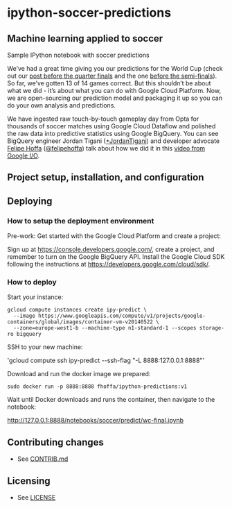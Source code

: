 ipython-soccer-predictions
==========================

## Machine learning applied to soccer

Sample IPython notebook with soccer predictions

We’ve had a great time giving you our predictions for the World Cup (check out our [post before the quarter finals](http://googlecloudplatform.blogspot.com/2014/07/google-cloud-platform-goes-8-for-8-in-soccer-predictions.html) and the one [before the semi-finals](http://googlecloudplatform.blogspot.com/2014/07/google-cloud-platform-is-11-for-12-in-World-Cup-predictions.html)). So far, we’ve gotten 13 of 14 games correct. But this shouldn’t be about what we did - it’s about what you can do with Google Cloud Platform. Now, we are open-sourcing our prediction model and packaging it up so you can do your own analysis and predictions. 

We have ingested raw touch-by-touch gameplay day from Opta for thousands of soccer matches using Google Cloud Dataflow and polished the raw data into predictive statistics using Google BigQuery. You can see BigQuery engineer Jordan Tigani ([+JordanTigani](https://plus.google.com/+JordanTigani)) and developer advocate [Felipe Hoffa](https://plus.google.com/+FelipeHoffa) ([@felipehoffa](https://twitter.com/felipehoffa)) talk about how we did it in this [video from Google I/O](https://www.youtube.com/watch?v=YyvvxFeADh8). 


## Project setup, installation, and configuration


## Deploying

### How to setup the deployment environment

Pre-work: Get started with the Google Cloud Platform and create a project:

Sign up at https://console.developers.google.com/, create a project, and remember to turn on the Google BigQuery API. Install the Google Cloud SDK following the instructions at https://developers.google.com/cloud/sdk/.


### How to deploy

Start your instance:

```
gcloud compute instances create ipy-predict \
  --image https://www.googleapis.com/compute/v1/projects/google-containers/global/images/container-vm-v20140522 \
  --zone=europe-west1-b --machine-type n1-standard-1 --scopes storage-ro bigquery
```

SSH to your new machine:

'gcloud compute ssh ipy-predict --ssh-flag "-L 8888:127.0.0.1:8888"'


Download and run the docker image we prepared:

`sudo docker run -p 8888:8888 fhoffa/ipython-predictions:v1`

Wait until Docker downloads and runs the container, then navigate to the notebook:

http://127.0.0.1:8888/notebooks/soccer/predict/wc-final.ipynb


## Contributing changes

* See [CONTRIB.md](CONTRIB.md)


## Licensing

* See [LICENSE](LICENSE)
